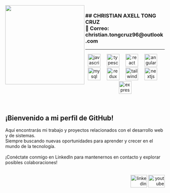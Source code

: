 <img align="left" height="250" src="https://storage.googleapis.com/pai-images/c0a5e7a17d364feba4484af264ffb55e.jpeg"  />
<h3 align="left">## CHRISTIAN AXELL TONG CRUZ<br>📧 Correo: christian.tongcruz96@outlook.com</h3>

---

<div align="center">
  <img src="https://cdn.jsdelivr.net/gh/devicons/devicon/icons/javascript/javascript-original.svg" height="40" alt="javascript logo"  />
  <img width="12" />
  <img src="https://cdn.jsdelivr.net/gh/devicons/devicon/icons/typescript/typescript-original.svg" height="40" alt="typescript logo"  />
  <img width="12" />
  <img src="https://cdn.jsdelivr.net/gh/devicons/devicon/icons/react/react-original.svg" height="40" alt="react logo"  />
  <img width="12" />
  <img src="https://cdn.jsdelivr.net/gh/devicons/devicon/icons/angularjs/angularjs-original.svg" height="40" alt="angularjs logo"  />
  <img width="12" />
  <img src="https://cdn.simpleicons.org/mysql/4479A1" height="40" alt="mysql logo"  />
  <img width="12" />
  <img src="https://cdn.simpleicons.org/redux/764ABC" height="40" alt="redux logo"  />
  <img width="12" />
  <img src="https://cdn.simpleicons.org/tailwindcss/06B6D4" height="40" alt="tailwindcss logo"  />
  <img width="12" />
  <img src="https://skillicons.dev/icons?i=nextjs" height="40" alt="nextjs logo"  />
  <img width="12" />
  <img src="https://cdn.jsdelivr.net/gh/devicons/devicon/icons/express/express-original.svg" height="40" alt="express logo"  />
</div>
<br clear="both">
<br clear="both">
<span>
<p align="left">
<h2>¡Bienvenido a mi perfil de GitHub!</h2>Aquí encontrarás mi trabajo y proyectos relacionados con el desarrollo web y de sistemas. <br>Siempre buscando nuevas oportunidades para aprender y crecer en el mundo de la tecnología.<br><br>¡Conéctate conmigo en LinkedIn para mantenernos en contacto y explorar posibles colaboraciones!</p>
</span>
<br clear="both">
</div>
<div align="right">
<a href="https://www.linkedin.com/in/christiantongcruz/"><img src="https://raw.githubusercontent.com/maurodesouza/profile-readme-generator/master/src/assets/icons/social/linkedin/default.svg" width="52" height="40" alt="linkedin logo"  /></a>
<a href="https://www.youtube.com/channel/UC8P1SDtIbrJwC3pyjmGIg3A"><img src="https://raw.githubusercontent.com/maurodesouza/profile-readme-generator/master/src/assets/icons/social/youtube/default.svg" width="52" height="40" alt="youtube logo"  /></a>
</div>